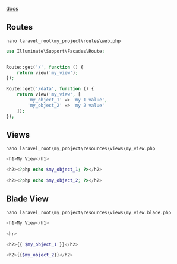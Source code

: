 [docs](https://laravel.com/docs/9.x/routing)

## Routes

`nano laravel_root\my_project\routes\web.php`

```php
use Illuminate\Support\Facades\Route;


Route::get('/', function () {
    return view('my_view');
});

Route::get('/data', function () {
    return view('my_view', [
        'my_object_1' => 'my 1 value',
        'my_object_2' => 'my 2 value'
    ]);
});
```

## Views

`nano laravel_root\my_project\resources\views\my_view.php`

```php
<h1>My View</h1>

<h2><?php echo $my_object_1; ?></h2>

<h2><?php echo $my_object_2; ?></h2>
```

## Blade View

`nano laravel_root\my_project\resources\views\my_view.blade.php`

```php
<h1>My View</h1>

<hr>

<h2>{{ $my_object_1 }}</h2>

<h2>{{$my_object_2}}</h2>
```

##

```php

```

##

```php

```

##

```php

```

##

```php

```
